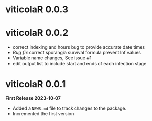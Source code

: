 # viticolaR 0.0.3

# viticolaR 0.0.2
 * correct indexing and hours bug to provide accurate date times  
 * _Bug fix_ correct sporangia survival formula prevent Inf values  
 * Variable name changes, See issue #1  
 * edit output list to include start and ends of each infection stage  

# viticolaR 0.0.1
**First Release 2023-10-07**
* Added a `NEWS.md` file to track changes to the package.
* Incremented the first version
